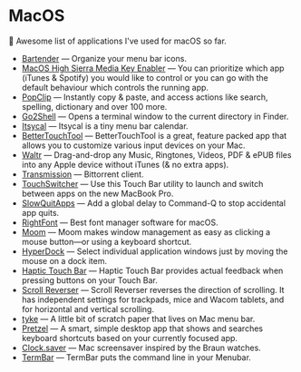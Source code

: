 # MacOS
🚀 Awesome list of applications I've used for macOS so far.

- [Bartender](https://www.macbartender.com/) — Organize your menu bar icons.
- [MacOS High Sierra Media Key Enabler](http://milgra.com/high-sierra-media-key-enabler.html) — You can prioritize which app (iTunes & Spotify) you would like to control or you can go with the default behaviour which controls the running app.
- [PopClip](https://pilotmoon.com/popclip/) — Instantly copy & paste, and access actions like search, spelling, dictionary and over 100 more.
- [Go2Shell](http://zipzapmac.com/go2shell) — Opens a terminal window to the current directory in Finder.
- [Itsycal](https://www.mowglii.com/itsycal/) — Itsycal is a tiny menu bar calendar.
- [BetterTouchTool](https://folivora.ai/) — BetterTouchTool is a great, feature packed app that allows you to customize various input devices on your Mac.
- [Waltr](https://softorino.com/waltr/) — Drag-and-drop any Music, Ringtones, Videos, PDF & ePUB files into any Apple device without iTunes (& no extra apps).
- [Transmission](https://transmissionbt.com/) — Bittorrent client.
- [TouchSwitcher](https://hazeover.com/touchswitcher.html) — Use this Touch Bar utility to launch and switch between apps on the new MacBook Pro.
- [SlowQuitApps](https://github.com/dteoh/SlowQuitApps) — Add a global delay to Command-Q to stop accidental app quits.
- [RightFont](https://rightfontapp.com/) — Best font manager software for macOS.
- [Moom](https://manytricks.com/moom/) — Moom makes window management as easy as clicking a mouse button—or using a keyboard shortcut.
- [HyperDock](https://bahoom.com/hyperdock/) — Select individual application windows just by moving the mouse on a dock item.
- [Haptic Touch Bar](https://www.haptictouchbar.com/) — Haptic Touch Bar provides actual feedback when pressing buttons on your Touch Bar.
- [Scroll Reverser](https://pilotmoon.com/scrollreverser/) — Scroll Reverser reverses the direction of scrolling. It has independent settings for trackpads, mice and Wacom tablets, and for horizontal and vertical scrolling.
- [tyke](https://tyke.app/) — A little bit of scratch paper that lives on Mac menu bar.
- [Pretzel](https://www.amie-chen.com/pretzel/) — A smart, simple desktop app that shows and searches keyboard shortcuts based on your currently focused app.
- [Clock.saver](https://github.com/soffes/Clock.saver) — Mac screensaver inspired by the Braun watches.
- [TermBar](http://termbar.com/) — TermBar puts the command line in your Menubar.
